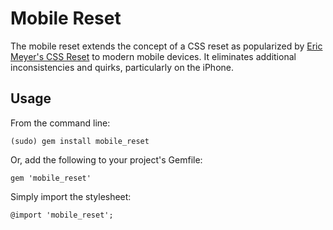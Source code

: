 # Mobile Reset
The mobile reset extends the concept of a CSS reset as popularized by [Eric Meyer's CSS Reset](http://meyerweb.com/eric/tools/css/reset/) to modern mobile devices. It eliminates additional inconsistencies and quirks, particularly on the iPhone.

## Usage
From the command line:

    (sudo) gem install mobile_reset

Or, add the following to your project's Gemfile:

    gem 'mobile_reset'

Simply import the stylesheet:

    @import 'mobile_reset';
